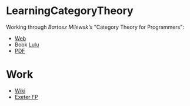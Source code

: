 # LearningCategoryTheory

Working through _Bartosz Milewsk's_ "Category Theory for Programmers":
* [Web](https://bartoszmilewski.com/2014/10/28/category-theory-for-programmers-the-preface/)
* Book [Lulu](http://www.lulu.com/shop/http://www.lulu.com/shop/bartosz-milewski/category-theory-for-programmers/hardcover/product-23389988.html)
* [PDF](https://github.com/hmemcpy/milewski-ctfp-pdf)

# Work
* [Wiki](https://github.com/NickAger/LearningCategoryTheory/wiki)
* [Exeter FP](https://github.com/exeter-fp/category-theory)
